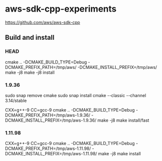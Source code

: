 # aws-sdk-cpp-experiments

https://github.com/aws/aws-sdk-cpp

## Build and install

### HEAD
cmake .. -DCMAKE_BUILD_TYPE=Debug -DCMAKE_PREFIX_PATH=/tmp/aws/ -DCMAKE_INSTALL_PREFIX=/tmp/aws/
make -j8
make -j8 install

### 1.9.36
sudo snap remove cmake
sudo snap install cmake --classic --channel 3.14/stable

CXX=g++-9 CC=gcc-9 cmake .. -DCMAKE_BUILD_TYPE=Debug -DCMAKE_PREFIX_PATH=/tmp/aws-1.9.36/ -DCMAKE_INSTALL_PREFIX=/tmp/aws-1.9.36/
make -j8
make install/fast

### 1.11.98
CXX=g++-9 CC=gcc-9 cmake .. -DCMAKE_BUILD_TYPE=Debug -DCMAKE_PREFIX_PATH=/tmp/aws-1.11.98/ -DCMAKE_INSTALL_PREFIX=/tmp/aws-1.11.98/
make -j8
make install


